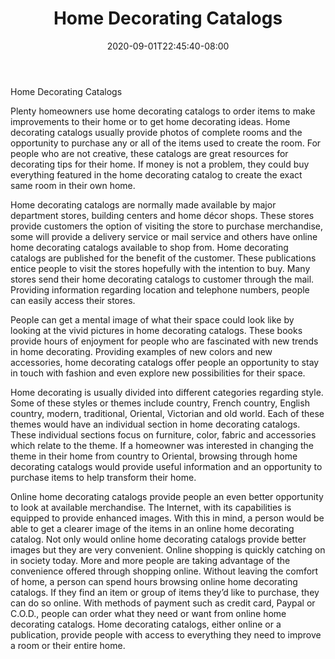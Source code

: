 ﻿---
title: "Home Decorating Catalogs"
date: 2020-09-01T22:45:40-08:00
description: "home decorating Tips for Web Success"
featured_image: "/images/home decorating.jpg"
tags: ["home decorating"]
---

Home Decorating Catalogs

Plenty homeowners use home decorating catalogs to order items to make improvements to their home or to get home decorating ideas. Home decorating catalogs usually provide photos of complete rooms and the opportunity to purchase any or all of the items used to create the room. For people who are not creative, these catalogs are great resources for decorating tips for their home. If money is not a problem, they could buy everything featured in the home decorating catalog to create the exact same room in their own home.

Home decorating catalogs are normally made available by major department stores, building centers and home décor shops. These stores provide customers the option of visiting the store to purchase merchandise, some will provide a delivery service or mail service and others have online home decorating catalogs available to shop from. Home decorating catalogs are published for the benefit of the customer. These publications entice people to visit the stores hopefully with the intention to buy. Many stores send their home decorating catalogs to customer through the mail. Providing information regarding location and telephone numbers, people can easily access their stores. 

People can get a mental image of what their space could look like by looking at the vivid pictures in home decorating catalogs. These books provide hours of enjoyment for people who are fascinated with new trends in home decorating. Providing examples of new colors and new accessories, home decorating catalogs offer people an opportunity to stay in touch with fashion and even explore new possibilities for their space. 

Home decorating is usually divided into different categories regarding style. Some of these styles or themes include country, French country, English country, modern, traditional, Oriental, Victorian and old world. Each of these themes would have an individual section in home decorating catalogs. These individual sections focus on furniture, color, fabric and accessories which relate to the theme. If a homeowner was interested in changing the theme in their home from country to Oriental, browsing through home decorating catalogs would provide useful information and an opportunity to purchase items to help transform their home. 

Online home decorating catalogs provide people an even better opportunity to look at available merchandise. The Internet, with its capabilities is equipped to provide enhanced images. With this in mind, a person would be able to get a clearer image of the items in an online home decorating catalog. Not only would online home decorating catalogs provide better images but they are very convenient. Online shopping is quickly catching on in society today. More and more people are taking advantage of the convenience offered through shopping online. Without leaving the comfort of home, a person can spend hours browsing online home decorating catalogs. If they find an item or group of items they’d like to purchase, they can do so online. With methods of payment such as credit card, Paypal or C.O.D., people can order what they need or want from online home decorating catalogs. Home decorating catalogs, either online or a publication, provide people with access to everything they need to improve a room or their entire home.





